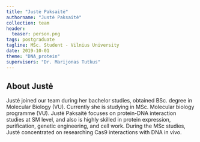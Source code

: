 ```yaml
---
title: "Justė Paksaitė"
authorname: "Justė Paksaitė"
collection: team
header:
  teaser: person.png
tags: postgraduate
tagline: MSc. Student - Vilnius University
date: 2019-10-01
theme: "DNA_protein"
supervisors: "Dr. Marijonas Tutkus"
---
```


<h2>About Justė</h2>
Justė joined our team during her bachelor studies, obtained BSc. degree in Molecular Biology (VU). Currently she is studying in MSc. Molecular biology programme (VU). Justė Paksaitė focuses on protein-DNA interaction studies at SM level, and also is highly skilled in protein expression, purification, genetic engineering, and cell work. During the MSc studies, Justė concentrated on researching Cas9 interactions with DNA in vivo. 


<!---{% include author-research-themes.html %}--->
<!---{% include team-member-collaborators.html %}--->
<!---{% include publication-list.html %}--->

